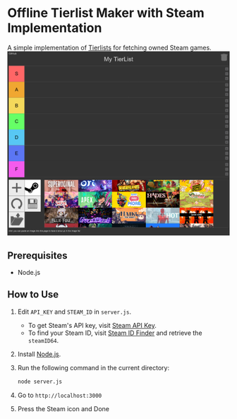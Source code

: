 # Offline Tierlist Maker with Steam Implementation

A simple implementation of [Tierlists](https://github.com/silverweed/tiers) for fetching owned Steam games.
![image](./assets/image.png)

## Prerequisites

- Node.js

## How to Use

1. Edit `API_KEY` and `STEAM_ID` in `server.js`.

   - To get Steam's API key, visit [Steam API Key](https://steamcommunity.com/dev/apikey).
   - To find your Steam ID, visit [Steam ID Finder](https://www.steamidfinder.com/) and retrieve the `steamID64`.

2. Install [Node.js](https://nodejs.org/en/download/prebuilt-binaries).

3. Run the following command in the current directory:

   ```sh
   node server.js
   ```
4. Go to `http://localhost:3000`

5. Press the Steam icon and Done
